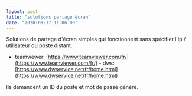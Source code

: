 ```yaml
---
layout: post
title: "solutions partage écran"
date: "2020-09-17 11:06:00"
---
```

Solutions de partage d'écran simples qui fonctionnent sans spécifier l'ip / utilisateur du poste distant.  

  - teamviewer: [https://www.teamviewer.com/fr/](https://www.teamviewer.com/fr/)  -  dws: [https://www.dwservice.net/fr/home.html](https://www.dwservice.net/fr/home.html)

 Ils demandent un ID du poste et mot de passe généré. 
